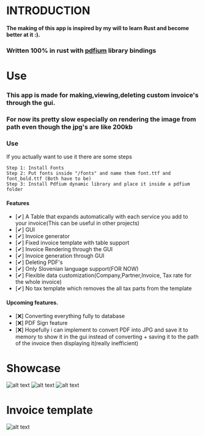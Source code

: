 # INTRODUCTION

#### The making of this app is inspired by my will to learn Rust and become better at it :).

### Written 100% in rust with [pdfium](https://github.com/bblanchon/pdfium-binaries/releases) library bindings

# Use

### This app is made for making,viewing,deleting custom invoice's through the gui.

### For now its pretty slow especially on rendering the image from path even though the jpg's are like 200kb

### Use 
If you actually want to use it there are some steps 
```
Step 1: Install Fonts
Step 2: Put fonts inside "/fonts" and name them font.ttf and font_bold.ttf (Both have to be)
Step 3: Install Pdfium dynamic library and place it inside a pdfium folder
```
#### Features
- [✔] A Table that expands automatically with each service you add to your invoice(This can be useful in other projects)
- [✔] GUI
- [✔] Invoice generator
- [✔] Fixed invoice template with table support
- [✔] Invoice Rendering through the GUI
- [✔] Invoice generation through GUI
- [✔] Deleting PDF's
- [✔] Only Slovenian language support(FOR NOW)
- [✔] Flexible data customization(Company,Partner,Invoice, Tax rate for the whole invoice)
- [✔] No tax template which removes the all tax parts from the template
#### Upcoming features.
- [❌] Converting everything fully to database
- [❌] PDF Sign feature
- [❌] Hopefully i can implement to convert PDF into JPG and save it to 
memory to show it in the gui instead of converting + saving it to the path of the invoice then displaying it(really inefficient)

# Showcase

![alt text](https://i.imgur.com/pwrZ4Xj.png "PDF Viewer")
![alt text](https://i.imgur.com/No2S5RC.png "Invoice Creation") 
![alt text](https://i.imgur.com/zxizbv3.png "Logo Title Text 1")

# Invoice template

![alt text](https://i.imgur.com/oSGMmMe.png "Logo Title Text 1")
